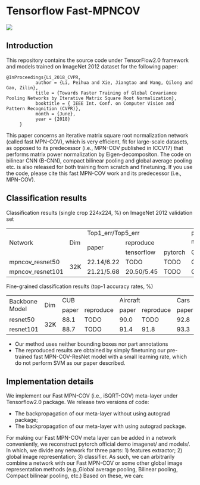 # Tensorflow Fast-MPNCOV
![](https://camo.githubusercontent.com/f2cdc5f25d743e922fd2c23e8a2a42e1f25c1e36/687474703a2f2f7065696875616c692e6f72672f70696374757265732f666173745f4d504e2d434f562e4a5047)
## Introduction
This repository contains the source code under TensorFlow2.0 framework and models trained on ImageNet 2012 dataset for the following paper:<br>
```
@InProceedings{Li_2018_CVPR,
           author = {Li, Peihua and Xie, Jiangtao and Wang, Qilong and Gao, Zilin},
           title = {Towards Faster Training of Global Covariance Pooling Networks by Iterative Matrix Square Root Normalization},
           booktitle = { IEEE Int. Conf. on Computer Vision and Pattern Recognition (CVPR)},
           month = {June},
           year = {2018}
     }
```
This paper concerns an iterative matrix square root normalization network (called fast MPN-COV), which is very efficient, fit for large-scale datasets, as opposed to its predecessor (i.e., MPN-COV published in ICCV17) that performs matrix power normalization by Eigen-decompositon. The code on bilinear CNN (B-CNN), compact bilinear pooling and global average pooling etc. is also released for both training from scratch and finetuning. If you use the code, please cite this fast MPN-COV work and its predecessor (i.e., MPN-COV).           
## Classification results
Classification results (single crop 224x224, %) on ImageNet 2012 validation set
<table>
<tr>                                      
    <td rowspan="3"> Network</td>
    <td rowspan="3"> Dim</td>
    <td colspan="3">Top1_err/Top5_err</td>
    <td colspan="2" rowspan="2">Pre-trained models(tensorflow)</td>
</tr>
<tr>
    <td rowspan="2">paper</td>
    <td colspan="2">reproduce</td>
</tr>
<tr>
    <td>tensorflow</td>
    <td>pytorch</td>
    <td>GoogleDrive</td>
    <td>BaiduDrive</td>
</tr>
<tr>
    <td>mpncov_resnet50</td>
    <td rowspan="2"> 32K</td>
    <td>22.14/6.22</td>
    <td>TODO</td>
    <td>TODO</td>
    <td>GoogleDrive</td>
    <td>BaiduDrive</td>
</tr>
<tr>
    <td>mpncov_resnet101</td>
    <td>21.21/5.68</td>
    <td>20.50/5.45</td>
    <td>TODO</td>
    <td>GoogleDrive</td>
    <td>BaiduDrive</td>
</tr>
</table>

Fine-grained classification results (top-1 accuracy rates, %)
<table>
<tr>                                      
    <td rowspan="2">Backbone Model</td>
    <td rowspan="2">Dim</td>
    <td colspan="2">CUB</td>
    <td colspan="2">Aircraft</td>
    <td colspan="2">Cars</td>
</tr>
<tr>
    <td>paper</td>
    <td>reproduce</td>
    <td>paper</td>
    <td>reproduce</td>
    <td>paper</td>
    <td>reproduce</td>
</tr>
<tr>
    <td>resnet50</td>
    <td rowspan="2"> 32K</td>
    <td>88.1</td>
    <td>TODO</td>
    <td>90.0</td>
    <td>TODO</td>
    <td>92.8</td>
    <td>TODO</td>
</tr>
<tr>
    <td>resnet101</td>
    <td>88.7</td>
    <td>TODO</td>
    <td>91.4</td>
    <td>91.8</td>
    <td>93.3</td>
    <td>93.9</td>
</tr>
</table>

* Our method uses neither bounding boxes nor part annotations<br>
* The reproduced results are obtained by simply finetuning our pre-trained fast MPN-COV-ResNet model with a small learning rate, which do not perform SVM as our paper described.<br>
## Implementation details
We implement our Fast MPN-COV (i.e., iSQRT-COV) meta-layer under Tensorflow2.0 package. We release two versions of code:<br> 

* The backpropagation of our meta-layer without using autograd package;<br>
* The backpropagation of our meta-layer with using autograd package.<br>

For making our Fast MPN-COV meta layer can be added in a network conveniently, we reconstruct pytorch official demo imagenet/ and models/. In which, we divide any network for three parts: 1) features extractor; 2) global image representation; 3) classifier. As such, we can arbitrarily combine a network with our Fast MPN-COV or some other global image representation methods (e.g.,Global average pooling, Bilinear pooling, Compact bilinear pooling, etc.) Based on these, we can:
